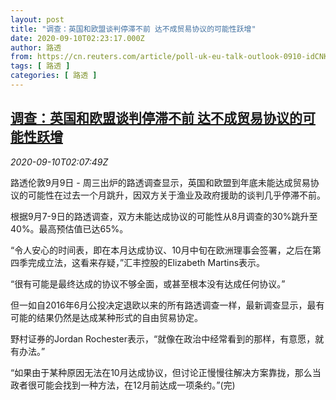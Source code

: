 ```yaml
---
layout: post
title: "调查：英国和欧盟谈判停滞不前 达不成贸易协议的可能性跃增"
date: 2020-09-10T02:23:17.000Z
author: 路透
from: https://cn.reuters.com/article/poll-uk-eu-talk-outlook-0910-idCNKBS26107C
tags: [ 路透 ]
categories: [ 路透 ]
---
```

<!--1599704597000-->
[调查：英国和欧盟谈判停滞不前 达不成贸易协议的可能性跃增](https://cn.reuters.com/article/poll-uk-eu-talk-outlook-0910-idCNKBS26107C)
------

<div>
<div><i>2020-09-10T02:07:49Z</i></div><p>路透伦敦9月9日 - 周三出炉的路透调查显示，英国和欧盟到年底未能达成贸易协议的可能性在过去一个月跳升，因双方关于渔业及政府援助的谈判几乎停滞不前。</p><p>根据9月7-9日的路透调查，双方未能达成协议的可能性从8月调查的30%跳升至40%。最高预估值已达65%。</p><p>“令人安心的时间表，即在本月达成协议、10月中旬在欧洲理事会签署，之后在第四季完成立法，这看来存疑，”汇丰控股的Elizabeth Martins表示。</p><p>“很有可能是最终达成的协议不够全面，或甚至根本没有达成任何协议。”</p><p>但一如自2016年6月公投决定退欧以来的所有路透调查一样，最新调查显示，最有可能的结果仍然是达成某种形式的自由贸易协定。</p><p>野村证券的Jordan Rochester表示，“就像在政治中经常看到的那样，有意愿，就有办法。”</p><p>“如果由于某种原因无法在10月达成协议，但讨论正慢慢往解决方案靠拢，那么当政者很可能会找到一种方法，在12月前达成一项条约。”(完)</p>
</div>
